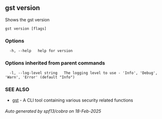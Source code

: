 ## gst version

Shows the gst version

```
gst version [flags]
```

### Options

```
  -h, --help   help for version
```

### Options inherited from parent commands

```
  -l, --log-level string   The logging level to use - 'Info', 'Debug', 'Warn', 'Error' (default "Info")
```

### SEE ALSO

* [gst](gst.md)	 - A CLI tool containing various security related functions

###### Auto generated by spf13/cobra on 18-Feb-2025
